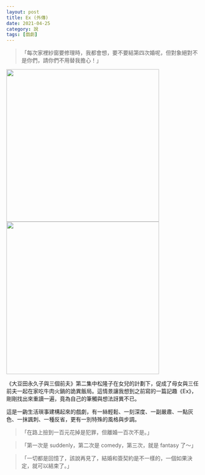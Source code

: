```yaml
---
layout: post
title: Ex (外傳)
date: 2021-04-25
category: 說
tags: [戲劇]
---
```



> 「每次家裡紗窗要修理時，我都會想，要不要結第四次婚呢，但對象絕對不是你們，請你們不用替我擔心！」
 
<img src="/blog/assets/images/2021/ex1.jpg" style="width:400px"/>
<img src="/blog/assets/images/2021/ex2.jpg" style="width:400px"/>

<!--more-->

《大豆田永久子與三個前夫》第二集中松隆子在女兒的計劃下，促成了母女與三任前夫一起在家吃牛肉火鍋的詭異飯局。這情景讓我想到之前寫的一篇記趣《Ex》，剛剛找出來重讀一遍，竟為自己的筆觸與想法訝異不已。

這是一齣生活瑣事建構起來的戲劇，有一絲輕鬆、一刻深度、一副嚴肅、一點灰色、一抹諷刺、一種反省，更有一別特殊的風格與步調。

> 「在路上撿到一百元花掉是犯罪，但離婚一百次不是。」

> 「第一次是 suddenly，第二次是 comedy，第三次，就是 fantasy 了～」

> 「一切都是回憶了，該說再見了，結婚和簽契約是不一樣的，一個如果決定，就可以結束了。」
